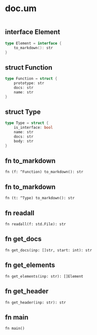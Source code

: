 # doc.um

```
```

## interface Element
```go
type Element = interface {
	to_markdown(): str
}
```



## struct Function
```go
type Function = struct {
	prototype: str
	docs: str
	name: str
}
```



## struct Type
```go
type Type = struct {
	is_interface: bool
	name: str
	docs: str
	body: str
}
```



## fn to_markdown
`fn (f: ^Function) to_markdown(): str`



## fn to_markdown
`fn (t: ^Type) to_markdown(): str`



## fn readall
`fn readall(f: std.File): str`



## fn get_docs
`fn get_docs(inp: []str, start: int): str`



## fn get_elements
`fn get_elements(inp: str): []Element`



## fn get_header
`fn get_header(inp: str): str`



## fn main
`fn main()`




